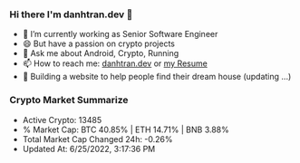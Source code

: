 ### Hi there I'm danhtran.dev 👋

- 🔭 I’m currently working as Senior Software Engineer
- 😄 But have a passion on crypto projects
- 💬 Ask me about Android, Crypto, Running 
- 📫 How to reach me: <a href="https://danhtran.dev" target="_blank">danhtran.dev</a> or <a href="Developer-Resume.pdf" target="_blank">my Resume</a>
- 🌱 Building a website to help people find their dream house (updating ...)

### Crypto Market Summarize
- Active Crypto: 13485
- % Market Cap: BTC 40.85% | ETH 14.71% | BNB 3.88%
- Total Market Cap Changed 24h: -0.26%
- Updated At: 6/25/2022, 3:17:36 PM
